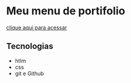 
# Meu menu de portifolio

[clique aqui para acessar](https://rochaariel.github.io/nlw-esports-week/)
## Tecnologias 

- htlm
- css
- git e Github



